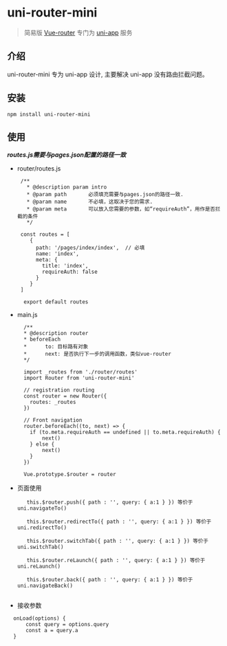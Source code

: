 # uni-router-mini
> 简易版 [Vue-router](https://router.vuejs.org/zh/) 专门为 [uni-app](https://uniapp.dcloud.io/) 服务

## 介绍

uni-router-mini 专为 uni-app 设计,  主要解决 uni-app 没有路由拦截问题。

## 安装
```shell
npm install uni-router-mini
```

## 使用
___routes.js需要与pages.json配置的路径一致___
* router/routes.js 

    ```
     /**
       * @description param intro
       * @param path       必须填充需要与pages.json的路径一致.
       * @param name       不必填，这取决于您的需求.
       * @param meta       可以放入您需要的参数，如“requireAuth”，用作是否拦截的条件
       */
       
     const routes = [
        {
          path: '/pages/index/index',  // 必填   
          name: 'index',
          meta: {
            title: 'index',
            requireAuth: false
          }
        }
     ]
      
      export default routes  
    ```
* main.js 
    ```
      /**
      * @description router
      * beforeEach 
      *      to: 目标路有对象
      *      next: 是否执行下一步的调用函数，类似vue-router
      */
      
      import _routes from './router/routes'
      import Router from 'uni-router-mini'
      
      // registration routing
      const router = new Router({
        routes: _routes
      })
      
      // Front navigation
      router.beforeEach((to, next) => {
        if (to.meta.requireAuth == undefined || to.meta.requireAuth) {
            next()
        } else {
            next()
        }
      })
      
      Vue.prototype.$router = router
    ```    
   
* 页面使用

   ```
      this.$router.push({ path : '', query: { a:1 } }) 等价于 uni.navigateTo()
      
      this.$router.redirectTo({ path : '', query: { a:1 } }) 等价于 uni.redirectTo()
      
      this.$router.switchTab({ path : '', query: { a:1 } }) 等价于 uni.switchTab()
      
      this.$router.reLaunch({ path : '', query: { a:1 } }) 等价于 uni.reLaunch()
      
      this.$router.back({ path : '', query: { a:1 } }) 等价于 uni.navigateBack()
      
    ```
 * 接收参数

  ```
    onLoad(options) {
        const query = options.query
        const a = query.a         
    }
     
  ```
         
    
                                                                                   

